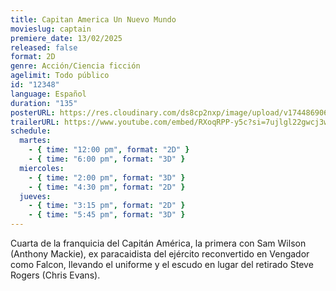 ```yaml
---
title: Capitan America Un Nuevo Mundo
movieslug: captain
premiere_date: 13/02/2025
released: false
format: 2D
genre: Acción/Ciencia ficción
agelimit: Todo público
id: "12348"
language: Español
duration: "135"
posterURL: https://res.cloudinary.com/ds8cp2nxp/image/upload/v1744869060/FakeCIne/6412025-01-10_kbo4eu_alljbi.webp
trailerURL: https://www.youtube.com/embed/RXoqRPP-y5c?si=7ujlgl22gwcj3wft
schedule:
  martes:
    - { time: "12:00 pm", format: "2D" }
    - { time: "6:00 pm", format: "3D" }
  miercoles:
    - { time: "2:00 pm", format: "3D" }
    - { time: "4:30 pm", format: "2D" }
  jueves:
    - { time: "3:15 pm", format: "2D" }
    - { time: "5:45 pm", format: "3D" }
---
```


Cuarta de la franquicia del Capitán América, la primera con Sam Wilson (Anthony Mackie), ex paracaidista del ejército reconvertido en Vengador como Falcon, llevando el uniforme y el escudo en lugar del retirado Steve Rogers (Chris Evans).
